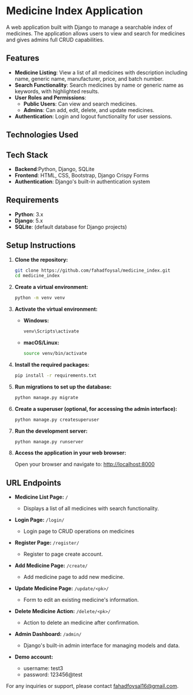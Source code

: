 # Medicine Index Application

A web application built with Django to manage a searchable index of medicines. The application allows users to view and search for medicines and gives admins full CRUD capabilities.

## Features

- **Medicine Listing**: View a list of all medicines with description including name, generic name, manufacturer, price, and batch number.
- **Search Functionality**: Search medicines by name or generic name as keywords, with highlighted results.
- **User Roles and Permissions**:
  - **Public Users**: Can view and search medicines.
  - **Admins**: Can add, edit, delete, and update medicines.
- **Authentication**: Login and logout functionality for user sessions.

## Technologies Used

## Tech Stack

- **Backend**:Python, Django, SQLite
- **Frontend**: HTML, CSS, Bootstrap, Django Crispy Forms
- **Authentication**: Django's built-in authentication system


## Requirements

- **Python**: 3.x
- **Django**: 5.x
- **SQLite**: (default database for Django projects)

## Setup Instructions

1. **Clone the repository:**

    ```bash
    git clone https://github.com/fahadfoysal/medicine_index.git
    cd medicine_index
    ```

2. **Create a virtual environment:**

    ```bash
    python -m venv venv
    ```

3. **Activate the virtual environment:**

    - **Windows:**

        ```bash
        venv\Scripts\activate
        ```

    - **macOS/Linux:**

        ```bash
        source venv/bin/activate
        ```

4. **Install the required packages:**

    ```bash
    pip install -r requirements.txt
    ```

5. **Run migrations to set up the database:**

    ```bash
    python manage.py migrate
    ```

6. **Create a superuser (optional, for accessing the admin interface):**

    ```bash
    python manage.py createsuperuser
    ```

7. **Run the development server:**

    ```bash
    python manage.py runserver
    ```

8. **Access the application in your web browser:**

    Open your browser and navigate to: [http://localhost:8000](http://localhost:8000)

## URL Endpoints

- **Medicine List Page:** `/`
  - Displays a list of all medicines with search functionality.

- **Login Page:** `/login/`
  - Login page to CRUD operations on medicines

- **Register Page:** `/register/`
  - Register to page create account.

- **Add Medicine Page:** `/create/`
  - Add medicine page to add new medicine.

- **Update Medicine Page:** `/update/<pk>/`
  - Form to edit an existing medicine's information.

- **Delete Medicine Action:** `/delete/<pk>/`
  - Action to delete an medicine after confirmation.

- **Admin Dashboard:** `/admin/`
  - Django's built-in admin interface for managing models and data.

- **Demo account:**
  - username: test3
  - password: 123456@test


For any inquiries or support, please contact [fahadfoysal16@gmail.com](mailto:fahadfoysal16@gmail.com).

